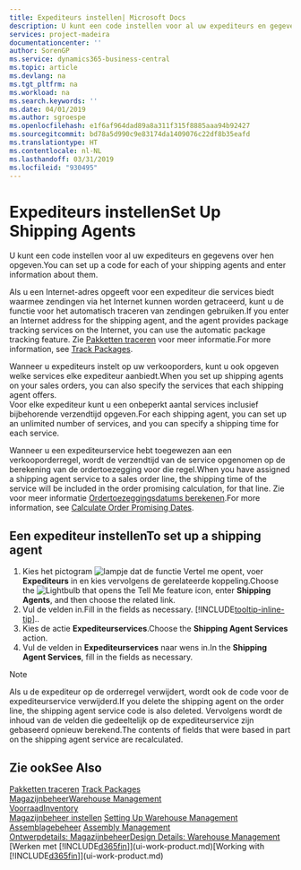 ```yaml
---
title: Expediteurs instellen| Microsoft Docs
description: U kunt een code instellen voor al uw expediteurs en gegevens over hen opgeven.
services: project-madeira
documentationcenter: ''
author: SorenGP
ms.service: dynamics365-business-central
ms.topic: article
ms.devlang: na
ms.tgt_pltfrm: na
ms.workload: na
ms.search.keywords: ''
ms.date: 04/01/2019
ms.author: sgroespe
ms.openlocfilehash: e1f6af964dad89a8a311f315f8885aaa94b92427
ms.sourcegitcommit: bd78a5d990c9e83174da1409076c22df8b35eafd
ms.translationtype: HT
ms.contentlocale: nl-NL
ms.lasthandoff: 03/31/2019
ms.locfileid: "930495"
---
```

# <a name="set-up-shipping-agents"></a><span data-ttu-id="1d785-103">Expediteurs instellen</span><span class="sxs-lookup"><span data-stu-id="1d785-103">Set Up Shipping Agents</span></span>
<span data-ttu-id="1d785-104">U kunt een code instellen voor al uw expediteurs en gegevens over hen opgeven.</span><span class="sxs-lookup"><span data-stu-id="1d785-104">You can set up a code for each of your shipping agents and enter information about them.</span></span>  

<span data-ttu-id="1d785-105">Als u een Internet-adres opgeeft voor een expediteur die services biedt waarmee zendingen via het Internet kunnen worden getraceerd, kunt u de functie voor het automatisch traceren van zendingen gebruiken.</span><span class="sxs-lookup"><span data-stu-id="1d785-105">If you enter an Internet address for the shipping agent, and the agent provides package tracking services on the Internet, you can use the automatic package tracking feature.</span></span> <span data-ttu-id="1d785-106">Zie [Pakketten traceren](sales-how-track-packages.md) voor meer informatie.</span><span class="sxs-lookup"><span data-stu-id="1d785-106">For more information, see [Track Packages](sales-how-track-packages.md).</span></span>

<span data-ttu-id="1d785-107">Wanneer u expediteurs instelt op uw verkooporders, kunt u ook opgeven welke services elke expediteur aanbiedt.</span><span class="sxs-lookup"><span data-stu-id="1d785-107">When you set up shipping agents on your sales orders, you can also specify the services that each shipping agent offers.</span></span>  
<span data-ttu-id="1d785-108">Voor elke expediteur kunt u een onbeperkt aantal services inclusief bijbehorende verzendtijd opgeven.</span><span class="sxs-lookup"><span data-stu-id="1d785-108">For each shipping agent, you can set up an unlimited number of services, and you can specify a shipping time for each service.</span></span>  

<span data-ttu-id="1d785-109">Wanneer u een expediteurservice hebt toegewezen aan een verkooporderregel, wordt de verzendtijd van de service opgenomen op de berekening van de ordertoezegging voor die regel.</span><span class="sxs-lookup"><span data-stu-id="1d785-109">When you have assigned a shipping agent service to a sales order line, the shipping time of the service will be included in the order promising calculation, for that line.</span></span> <span data-ttu-id="1d785-110">Zie voor meer informatie [Ordertoezeggingsdatums berekenen](sales-how-to-calculate-order-promising-dates.md).</span><span class="sxs-lookup"><span data-stu-id="1d785-110">For more information, see [Calculate Order Promising Dates](sales-how-to-calculate-order-promising-dates.md).</span></span>

## <a name="to-set-up-a-shipping-agent"></a><span data-ttu-id="1d785-111">Een expediteur instellen</span><span class="sxs-lookup"><span data-stu-id="1d785-111">To set up a shipping agent</span></span>  
1.  <span data-ttu-id="1d785-112">Kies het pictogram ![lampje dat de functie Vertel me opent](media/ui-search/search_small.png "Vertel me wat u wilt doen"), voer **Expediteurs** in en kies vervolgens de gerelateerde koppeling.</span><span class="sxs-lookup"><span data-stu-id="1d785-112">Choose the ![Lightbulb that opens the Tell Me feature](media/ui-search/search_small.png "Tell me what you want to do") icon, enter **Shipping Agents**, and then choose the related link.</span></span>  
2.  <span data-ttu-id="1d785-113">Vul de velden in.</span><span class="sxs-lookup"><span data-stu-id="1d785-113">Fill in the fields as necessary.</span></span> [!INCLUDE[tooltip-inline-tip](includes/tooltip-inline-tip_md.md)]<span data-ttu-id="1d785-114">.</span><span class="sxs-lookup"><span data-stu-id="1d785-114">.</span></span>  
3.  <span data-ttu-id="1d785-115">Kies de actie **Expediteurservices**.</span><span class="sxs-lookup"><span data-stu-id="1d785-115">Choose the **Shipping Agent Services** action.</span></span>
4. <span data-ttu-id="1d785-116">Vul de velden in **Expediteurservices** naar wens in.</span><span class="sxs-lookup"><span data-stu-id="1d785-116">In the **Shipping Agent Services**, fill in the fields as necessary.</span></span>

> [!NOTE]  
>  <span data-ttu-id="1d785-117">Als u de expediteur op de orderregel verwijdert, wordt ook de code voor de expediteurservice verwijderd.</span><span class="sxs-lookup"><span data-stu-id="1d785-117">If you delete the shipping agent on the order line, the shipping agent service code is also deleted.</span></span> <span data-ttu-id="1d785-118">Vervolgens wordt de inhoud van de velden die gedeeltelijk op de expediteurservice zijn gebaseerd opnieuw berekend.</span><span class="sxs-lookup"><span data-stu-id="1d785-118">The contents of fields that were based in part on the shipping agent service are recalculated.</span></span>  

## <a name="see-also"></a><span data-ttu-id="1d785-119">Zie ook</span><span class="sxs-lookup"><span data-stu-id="1d785-119">See Also</span></span>
<span data-ttu-id="1d785-120">[Pakketten traceren](sales-how-track-packages.md)  </span><span class="sxs-lookup"><span data-stu-id="1d785-120">[Track Packages](sales-how-track-packages.md)  </span></span>  
[<span data-ttu-id="1d785-121">Magazijnbeheer</span><span class="sxs-lookup"><span data-stu-id="1d785-121">Warehouse Management</span></span>](warehouse-manage-warehouse.md)  
[<span data-ttu-id="1d785-122">Voorraad</span><span class="sxs-lookup"><span data-stu-id="1d785-122">Inventory</span></span>](inventory-manage-inventory.md)  
<span data-ttu-id="1d785-123">[Magazijnbeheer instellen](warehouse-setup-warehouse.md)   </span><span class="sxs-lookup"><span data-stu-id="1d785-123">[Setting Up Warehouse Management](warehouse-setup-warehouse.md)   </span></span>  
<span data-ttu-id="1d785-124">[Assemblagebeheer](assembly-assemble-items.md)  </span><span class="sxs-lookup"><span data-stu-id="1d785-124">[Assembly Management](assembly-assemble-items.md)  </span></span>  
[<span data-ttu-id="1d785-125">Ontwerpdetails: Magazijnbeheer</span><span class="sxs-lookup"><span data-stu-id="1d785-125">Design Details: Warehouse Management</span></span>](design-details-warehouse-management.md)  
<span data-ttu-id="1d785-126">[Werken met [!INCLUDE[d365fin](includes/d365fin_md.md)]](ui-work-product.md)</span><span class="sxs-lookup"><span data-stu-id="1d785-126">[Working with [!INCLUDE[d365fin](includes/d365fin_md.md)]](ui-work-product.md)</span></span>  
